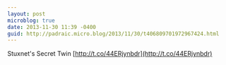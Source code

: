 ```yaml
---
layout: post
microblog: true
date: 2013-11-30 11:39 -0400
guid: http://padraic.micro.blog/2013/11/30/t406809701972967424.html
---
```

Stuxnet's Secret Twin [http://t.co/44ERjynbdr](http://t.co/44ERjynbdr)
